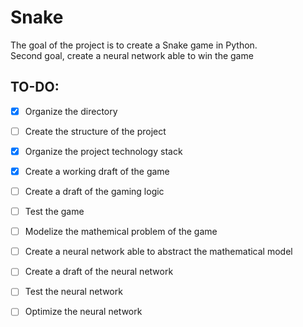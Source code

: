 # Snake

The goal of the project is to create a Snake game in Python.    
Second goal, create a neural network able to win the game

## TO-DO:
- [X] Organize the directory
- [ ] Create the structure of the project
- [X] Organize the project technology stack
- [X] Create a working draft of the game
- [ ] Create a draft of the gaming logic
- [ ] Test the game
- [ ] Modelize the mathemical problem of the game
- [ ] Create a neural network able to abstract the mathematical model
- [ ] Create a draft of the neural network
- [ ] Test the neural network
- [ ] Optimize the neural network


